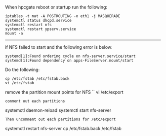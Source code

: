 When hpcgate reboot or startup run the following:
```
iptables -t nat -A POSTROUTING -o eth1 -j MASQUERADE
systemctl status dhcpd.service
systemctl restart nfs
systemctl restart ypserv.service
mount -a
```

---

if NFS failed to start and the following error is below:
```
systemd[1]:Found ordering cycle on nfs-server.service/start
systemd[1]:Found dependency on apps-FileServer.mount/start
```

Do the following:
```
cp /etc/fstab /etc/fstab.back
vi /etc/fstab
```
remove the partition mount points for NFS
``
vi /etc/export
```
comment out each partitions
```
systemctl daemon-reload
systemctl start nfs-server
```
Then uncomment out each partitions for /etc/export
```
systemctl restart nfs-server
cp /etc/fstab.back /etc/fstab
```
